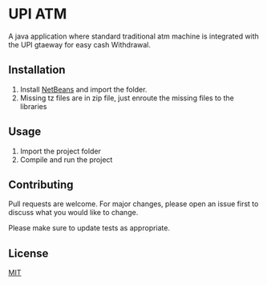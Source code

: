 # UPI ATM 

A java application where standard traditional atm machine is integrated with the UPI gtaeway for easy cash Withdrawal.

## Installation

1. Install [NetBeans](https://netbeans.apache.org/front/main/download/nb22/) and import the folder.
2. Missing tz files are in zip file, just enroute the missing files to the libraries



## Usage


1. Import the project folder 
2. Compile and run the project


## Contributing

Pull requests are welcome. For major changes, please open an issue first
to discuss what you would like to change.

Please make sure to update tests as appropriate.

## License

[MIT](https://choosealicense.com/licenses/mit/)
